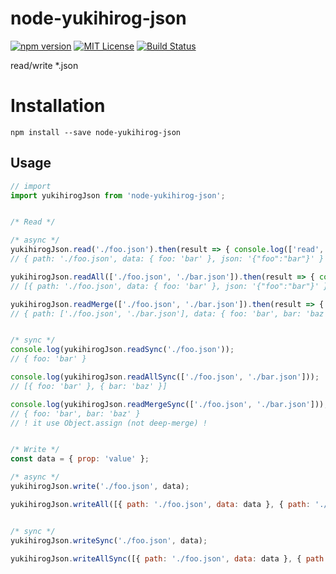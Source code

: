 # node-yukihirog-json

[![npm version](https://badge.fury.io/js/node-yukihirog-json.svg)](https://www.npmjs.com/package/node-yukihirog-json) [![MIT License](http://img.shields.io/badge/license-MIT-blue.svg?style=flat)](LICENSE) [![Build Status](https://app.travis-ci.com/yukihirog/node-yukihirog-json.svg?branch=main)](https://app.travis-ci.com/yukihirog/node-yukihirog-json)

read/write *.json

# Installation

```
npm install --save node-yukihirog-json
```

## Usage

```js
// import
import yukihirogJson from 'node-yukihirog-json';


/* Read */

/* async */
yukihirogJson.read('./foo.json').then(result => { console.log(['read', result]) });
// { path: './foo.json', data: { foo: 'bar' }, json: '{"foo":"bar"}' }

yukihirogJson.readAll(['./foo.json', './bar.json']).then(result => { console.log(['readAll', result]) });
// [{ path: './foo.json', data: { foo: 'bar' }, json: '{"foo":"bar"}' }, { path: './bar.json', data: { bar: 'baz' }, json: '{"bar":"baz"}' }]

yukihirogJson.readMerge(['./foo.json', './bar.json']).then(result => { console.log(['readMerge', result]) });
// { path: ['./foo.json', './bar.json'], data: { foo: 'bar', bar: 'baz' }, json: ['{"foo":"bar"}', '{"bar":"baz"}'] }


/* sync */
console.log(yukihirogJson.readSync('./foo.json'));
// { foo: 'bar' }

console.log(yukihirogJson.readAllSync(['./foo.json', './bar.json']));
// [{ foo: 'bar' }, { bar: 'baz' }]

console.log(yukihirogJson.readMergeSync(['./foo.json', './bar.json']));
// { foo: 'bar', bar: 'baz' }
// ! it use Object.assign (not deep-merge) !


/* Write */
const data = { prop: 'value' };

/* async */
yukihirogJson.write('./foo.json', data);

yukihirogJson.writeAll([{ path: './foo.json', data: data }, { path: './bar.json', data: data }]);


/* sync */
yukihirogJson.writeSync('./foo.json', data);

yukihirogJson.writeAllSync([{ path: './foo.json', data: data }, { path: './bar.json', data: data }]);
```
